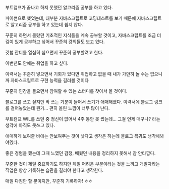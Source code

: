 부트캠프가 끝나고 하지 못했던 알고리즘 공부를 하고 있다.

파이썬으로 했었는데, 대부분 자바스크립트로 코딩테스트를 보기 때문에 자바스크립트로 알고리즘 공부를 하고 있는데 쉽지 않다.

꾸준히 하면서 몰랐던 기초적인 지식들을 계속 공부할 것이고, 자바스크립트를 조금 더 깊이 있게 공부하고 싶어서 꾸준히 강의들도 보고 있다.

깃헙 잔디를 열심히 심으면서 꾸준히 공부할려고 한다.

이번년도 안에는 취업을 하고 싶다.

이력서는 꾸준히 넣으면서 기회가 있다면 취업하고 없을 때 내가 가만히 놀 수는 없으니까 자바스크립트로 구현 능력을 길러볼 것이다

꾸준히 인강을 들으면서 참여할 수 있는 스터디를 찾아서 볼 것이다.

블로그를 쓰고 싶지만 막 쓰는 기분이 들어서 쓰기가 애매해졌다. 이력서에 블로그 링크를 걸어놓았는데 뭔가... 괜히 올린 느낌이 너무 많이 난다.

부트캠프 WIL를 쓰던 중 정신이 없어서 4주 동안 못 썼는데... 그걸 언제 매꾸나? 라는 생각에 아직도 못쓰고 있다.

애매하게 보여줄 바에는 안보여주는 것이 낫다고 생각은 하는데 블로그 복귀도 생각해봐야겠다.

좋은 경험을 했는데 그때 느꼈던 감정, 배웠던 내용을 정리하지 못해서 참 안타깝다.

꾸준한 것이 제일 중요하기도 하지만 제일 어려운 부분이라는 것을 느끼고 개발자라는 직업은 항상 기록하는 습관을 길러야 한다고 생각한다.

매일 다짐만 할 뿐이지만, 꾸준히 기록하자! ㅎㅎ

